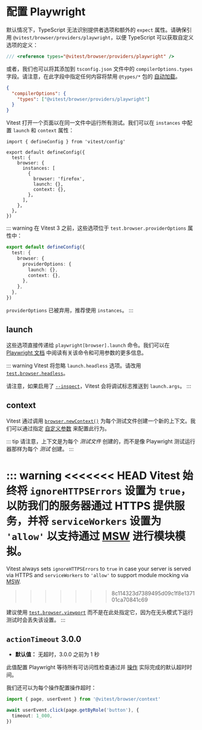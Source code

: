 # 配置 Playwright

默认情况下，TypeScript 无法识别提供者选项和额外的 `expect` 属性。请确保引用 `@vitest/browser/providers/playwright`，以便 TypeScript 可以获取自定义选项的定义：

```ts [vitest.shims.d.ts]
/// <reference types="@vitest/browser/providers/playwright" />
```

或者，我们也可以将其添加到 `tsconfig.json` 文件中的 `compilerOptions.types` 字段。请注意，在此字段中指定任何内容将禁用 `@types/*` 包的 [自动加载](https://www.typescriptlang.org/tsconfig/#types)。

```json [tsconfig.json]
{
  "compilerOptions": {
    "types": ["@vitest/browser/providers/playwright"]
  }
}
```

Vitest 打开一个页面以在同一文件中运行所有测试。我们可以在 `instances` 中配置 `launch` 和 `context` 属性：

```ts{9-10} [vitest.config.ts]
import { defineConfig } from 'vitest/config'

export default defineConfig({
  test: {
    browser: {
      instances: [
        {
          browser: 'firefox',
          launch: {},
          context: {},
        },
      ],
    },
  },
})
```

::: warning
在 Vitest 3 之前，这些选项位于 `test.browser.providerOptions` 属性中：

```ts [vitest.config.ts]
export default defineConfig({
  test: {
    browser: {
      providerOptions: {
        launch: {},
        context: {},
      },
    },
  },
})
```

`providerOptions` 已被弃用，推荐使用 `instances`。
:::

## launch

这些选项直接传递给 `playwright[browser].launch` 命令。我们可以在 [Playwright 文档](https://playwright.dev/docs/api/class-browsertype#browser-type-launch) 中阅读有关该命令和可用参数的更多信息。

::: warning
Vitest 将忽略 `launch.headless` 选项。请改用 [`test.browser.headless`](/guide/browser/config#browser-headless)。

请注意，如果启用了 [`--inspect`](/guide/cli#inspect)，Vitest 会将调试标志推送到 `launch.args`。
:::

## context

Vitest 通过调用 [`browser.newContext()`](https://playwright.dev/docs/api/class-browsercontext) 为每个测试文件创建一个新的上下文。我们可以通过指定 [自定义参数](https://playwright.dev/docs/api/class-apirequest#api-request-new-context) 来配置此行为。

::: tip
请注意，上下文是为每个 _测试文件_ 创建的，而不是像 Playwright 测试运行器那样为每个 _测试_ 创建。
:::

::: warning
<<<<<<< HEAD
Vitest 始终将 `ignoreHTTPSErrors` 设置为 `true`，以防我们的服务器通过 HTTPS 提供服务，并将 `serviceWorkers` 设置为 `'allow'` 以支持通过 [MSW](https://mswjs.io) 进行模块模拟。
=======
Vitest always sets `ignoreHTTPSErrors` to `true` in case your server is served via HTTPS and `serviceWorkers` to `'allow'` to support module mocking via [MSW](https://mswjs.io).
>>>>>>> 8c114323d7389495d09c1f8e137101ca70841c69

建议使用 [`test.browser.viewport`](/guide/browser/config#browser-headless) 而不是在此处指定它，因为在无头模式下运行测试时会丢失该设置。
:::

## `actionTimeout` <Version>3.0.0</Version>

- **默认值：** 无超时，3.0.0 之前为 1 秒

此值配置 Playwright 等待所有可访问性检查通过并 [操作](/guide/browser/interactivity-api) 实际完成的默认超时时间。

我们还可以为每个操作配置操作超时：

```ts
import { page, userEvent } from '@vitest/browser/context'

await userEvent.click(page.getByRole('button'), {
  timeout: 1_000,
})
```
